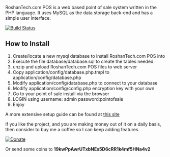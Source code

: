 RoshanTech.com POS is a web based point of sale system written in the PHP language. It uses MySQL as the data storage back-end and has a simple user interface.

[![Build Status](https://travis-ci.org/asakpke/opensourcepos.svg?branch=master)](https://travis-ci.org/asakpke/opensourcepos)

How to Install
--------------
1. Create/locate a new mysql database to install RoshanTech.com POS into
2. Execute the file database/database.sql to create the tables needed
3. unzip and upload RoshanTech.com POS files to web server
4. Copy application/config/database.php.tmpl to application/config/database.php
5. Modify application/config/database.php to connect to your database
6. Modify application/config/config.php encryption key with your own
7. Go to your point of sale install via the browser
8. LOGIN using
username: admin 
password:pointofsale
9. Enjoy

A more extensive setup guide can be found at [this site](http://www.opensourceposguide.com/guide/gettingstarted/installation)

If you like the project, and you are making money out of it on a daily basis, then consider to buy me a coffee so I can keep adding features.


[![Donate](https://www.paypalobjects.com/en_US/i/btn/btn_donate_LG.gif)](https://www.paypal.com/cgi-bin/webscr?cmd=_s-xclick&hosted_button_id=MUN6AEG7NY6H8)

Or send some coins to **19kwPpAwrUTxbNEs5D6cRR1k4mf5HNa4v2**
